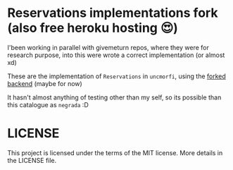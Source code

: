 # Reservations implementations fork (also free heroku hosting 😍)
I'been working in parallel with givemeturn repos, where they were for research purpose, into this were wrote a correct implementation (or almost xd)

These are the implementation of `Reservations` in `uncmorfi`, using the [forked backend](https://github.com/joaqbarcena/UNCmorfiServer) (maybe for now)

It hasn't almost anything of testing other than my self, so its possible than this catalogue as `negrada` :D

# LICENSE
This project is licensed under the terms of the MIT license. More details in the LICENSE file.
